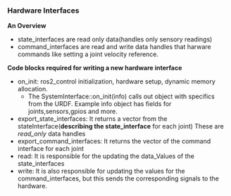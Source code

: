 ### Hardware Interfaces

**An Overview**
- state_interfaces are read only data(handles only sensory readings)
- command_interfaces are read and write data handles that harware commands like setting a joint velocity reference.

**Code blocks required for writing a new hardware interface**
- on_init: ros2_control initialization, hardware setup, dynamic memory allocation. 
	- The SystemInterface::on_init(info) calls out object with specifics from the URDF. Example info object has fields for joints,sensors,gpios and more.
- export_state_interfaces: It returns a vector from the stateInterface(**describing the state_interface** for each joint) These are *read_only* data handles  
- export_command_interfaces: It returns the vector of the command interface for each joint
- read: It is responsible for the updating the data_Values of the state_interfaces
- write: It is also responsible for updating the values for the command_interfaces, but this sends the corresponding signals to the hardware.


